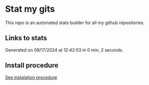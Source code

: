 # Stat my gits

This repo is an automated stats builder for all my github repositories.

## Links to stats


Generated on 09/17/2024 at 12:42:03 in 0 min, 2 seconds.

## Install procedure

[See instalation procedure](./src/install.md)

